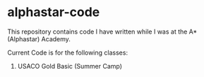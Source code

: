 # alphastar-code

This repository contains code I have written while I was at the A* (Alphastar) Academy. 

Current Code is for the following classes:
  1. USACO Gold Basic (Summer Camp)
